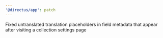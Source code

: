 ```yaml
---
'@directus/app': patch
---
```


Fixed untranslated translation placeholders in field metadata that appear after visiting a collection settings page
